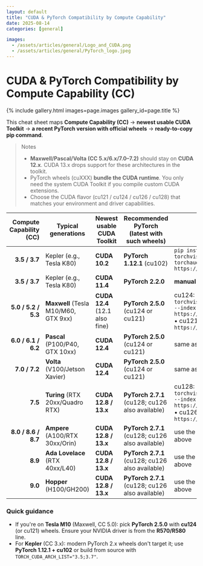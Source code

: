```yaml
---
layout: default
title: "CUDA & PyTorch Compatibility by Compute Capability"
date: 2025-08-14
categories: [general]

images:
  - /assets/articles/general/Logo_and_CUDA.png
  - /assets/articles/general/PyTorch_logo.jpeg
---
```


# CUDA & PyTorch Compatibility by Compute Capability (CC)

{% include gallery.html images=page.images gallery_id=page.title %}

This cheat sheet maps **Compute Capability (CC)** → **newest usable CUDA Toolkit** → **a recent PyTorch version with official wheels** → **ready-to-copy pip command**.

> Notes
> - **Maxwell/Pascal/Volta (CC 5.x/6.x/7.0–7.2)** should stay on **CUDA 12.x**. CUDA 13.x drops support for these architectures in the toolkit.
> - PyTorch wheels (cuXXX) **bundle the CUDA runtime**. You only need the system CUDA Toolkit if you compile custom CUDA extensions.
> - Choose the CUDA flavor (cu121 / cu124 / cu126 / cu128) that matches your environment and driver capabilities.

| Compute Capability (CC) | Typical generations | Newest usable CUDA Toolkit | Recommended PyTorch (latest with such wheels) | Example pip command |
|---:|---|---|---|---|
| **3.5 / 3.7** | Kepler (e.g., Tesla K80) | **CUDA 10.2** | **PyTorch 1.12.1** (cu102) | `pip install torch==1.12.1+cu102 torchvision==0.13.1+cu102 torchaudio==0.12.1 --extra-index-url https://download.pytorch.org/whl/cu102` |
| **3.5 / 3.7** | Kepler (e.g., Tesla K80) | **CUDA 11.4** | **PyTorch 2.2.0** | **manual build** [Telsa K80 + PyTorch 2.2.0](/articles/nvidia-tesla-k80.html) |
| **5.0 / 5.2 / 5.3** | **Maxwell** (Tesla M10/M60, GTX 9xx) | **CUDA 12.4** (12.1 also fine) | **PyTorch 2.5.0** (cu124 or cu121) | cu124: `pip install torch==2.5.0 torchvision==0.20.0 torchaudio==2.5.0 --index-url https://download.pytorch.org/whl/cu124`  •  cu121: `... --index-url https://download.pytorch.org/whl/cu121` |
| **6.0 / 6.1 / 6.2** | **Pascal** (P100/P40, GTX 10xx) | **CUDA 12.4** | **PyTorch 2.5.0** (cu124 or cu121) | same as above (cu124/cu121) |
| **7.0 / 7.2** | **Volta** (V100/Jetson Xavier) | **CUDA 12.4** | **PyTorch 2.5.0** (cu124 or cu121) | same as above (cu124/cu121) |
| **7.5** | **Turing** (RTX 20xx/Quadro RTX) | **CUDA 12.8 / 13.x** | **PyTorch 2.7.1** (cu128; cu126 also available) | cu128: `pip install torch==2.7.1 torchvision==0.22.1 torchaudio==2.7.1 --index-url https://download.pytorch.org/whl/cu128`  •  cu126: `... --index-url https://download.pytorch.org/whl/cu126` |
| **8.0 / 8.6 / 8.7** | **Ampere** (A100/RTX 30xx/Orin) | **CUDA 12.8 / 13.x** | **PyTorch 2.7.1** (cu128; cu126 also available) | use the 2.7.1 cu128/cu126 commands above |
| **8.9** | **Ada Lovelace** (RTX 40xx/L40) | **CUDA 12.8 / 13.x** | **PyTorch 2.7.1** (cu128; cu126 also available) | use the 2.7.1 cu128/cu126 commands above |
| **9.0** | **Hopper** (H100/GH200) | **CUDA 12.8 / 13.x** | **PyTorch 2.7.1** (cu128; cu126 also available) | use the 2.7.1 cu128/cu126 commands above |

### Quick guidance
- If you're on **Tesla M10** (Maxwell, CC 5.0): pick **PyTorch 2.5.0** with **cu124** (or cu121) wheels. Ensure your NVIDIA driver is from the **R570/R580** line.
- For **Kepler** (CC 3.x): modern PyTorch 2.x wheels don't target it; use **PyTorch 1.12.1 + cu102** or build from source with `TORCH_CUDA_ARCH_LIST="3.5;3.7"`.

